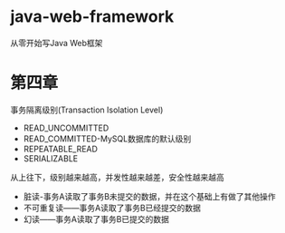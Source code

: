 # java-web-framework
从零开始写Java Web框架


第四章
=================
事务隔离级别(Transaction Isolation Level)
* READ_UNCOMMITTED
* READ_COMMITTED-MySQL数据库的默认级别
* REPEATABLE_READ
* SERIALIZABLE

从上往下，级别越来越高，并发性越来越差，安全性越来越高

* 脏读-事务A读取了事务B未提交的数据，并在这个基础上有做了其他操作
* 不可重复读——事务A读取了事务B已经提交的数据
* 幻读——事务A读取了事务B已提交的数据


